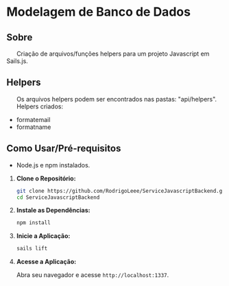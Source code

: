 # Modelagem de Banco de Dados

## Sobre

&nbsp;&nbsp;&nbsp;&nbsp;&nbsp;&nbsp;Criação de arquivos/funções helpers para um projeto Javascript em Sails.js.

## Helpers

&nbsp;&nbsp;&nbsp;&nbsp;&nbsp;&nbsp;Os arquivos helpers podem ser encontrados nas pastas: "api/helpers".
<br>
&nbsp;&nbsp;&nbsp;&nbsp;&nbsp;&nbsp;Helpers criados:
- formatemail
- formatname

## Como Usar/Pré-requisitos

- Node.js e npm instalados.

1. **Clone o Repositório:**

   ```bash
   git clone https://github.com/RodrigoLeee/ServiceJavascriptBackend.git
   cd ServiceJavascriptBackend
   ```

2. **Instale as Dependências:**

   ```bash
   npm install
   ```

3. **Inicie a Aplicação:**

   ```bash
   sails lift
   ```

4. **Acesse a Aplicação:**

   Abra seu navegador e acesse `http://localhost:1337`.


